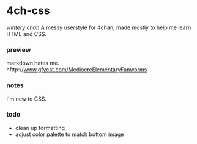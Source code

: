 # 4ch-css

*wintery chan*
A messy userstyle for 4chan, made mostly to help me learn HTML and CSS.

### preview
markdown hates me.
hfttp://www.gfycat.com/MediocreElementaryFanworms

### notes

I'm new to CSS.

### todo

- clean up formatting
- adjust color palette to match bottom image
